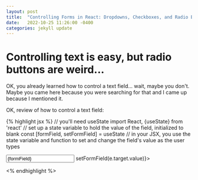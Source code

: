 ```yaml
---
layout: post
title:  "Controlling Forms in React: Dropdowns, Checkboxes, and Radio Buttons"
date:   2022-10-25 11:26:00 -0400
categories: jekyll update
---
```

# Controlling text is easy, but radio buttons are weird...

OK, you already learned how to control a text field... wait, maybe you don't. Maybe you came here because you were searching for that and I came up because I mentioned it.

OK, review of how to control a text field:

{% highlight jsx %}
// you'll need useState
import React, {useState} from 'react'
// set up a state variable to hold the value of the field, initialized to blank
const [formField, setFormField] = useState
// in your JSX, you use the state variable and function to set and change the field's value as the user types
<form>
<input type="text" value={formField} onChange={e => setFormField(e.target.value)}></input>
</form>
<% endhighlight %>
